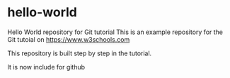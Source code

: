 # hello-world
Hello World repository for Git tutorial
This is an example repository for the Git tutoial on https://www.w3schools.com

This repository is built step by step in the tutorial.

It is now include for github
